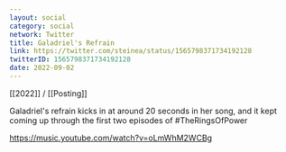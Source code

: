 ```yaml
---
layout: social
category: social
network: Twitter
title: Galadriel's Refrain
link: https://twitter.com/steinea/status/1565798371734192128
twitterID: 1565798371734192128
date: 2022-09-02
---
```


[[2022]] / [[Posting]]

Galadriel's refrain kicks in at around 20 seconds in her song, and it kept coming up through the first two episodes of #TheRingsOfPower

<https://music.youtube.com/watch?v=oLmWhM2WCBg>
